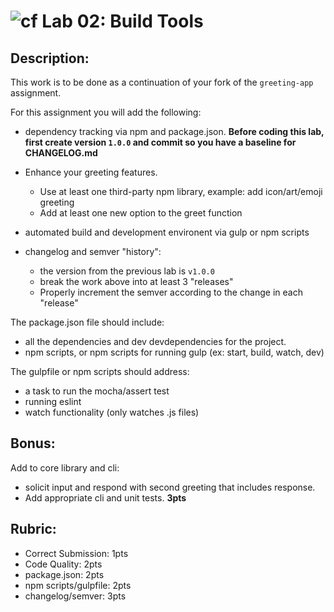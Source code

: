 ![cf](http://i.imgur.com/7v5ASc8.png)  Lab 02: Build Tools
===

## Description:

This work is to be done as a continuation of your fork of the `greeting-app` assignment.

For this assignment you will add the following:
  * dependency tracking via npm and package.json. 
  __Before coding this lab, first create version `1.0.0` and commit so you have a baseline for CHANGELOG.md__
  * Enhance your greeting features. 
    * Use at least one third-party npm library, example: add icon/art/emoji greeting
    * Add at least one new option to the greet function

  * automated build and development environent via gulp or npm scripts
  * changelog and semver "history":
    * the version from the previous lab is `v1.0.0`
    * break the work above into at least 3 "releases"
    * Properly increment the semver according to the change in each "release"

The package.json file should include:
  * all the dependencies and dev devdependencies for the project.
  * npm scripts, or npm scripts for running gulp (ex: start, build, watch, dev)

The gulpfile or npm scripts should address:
  * a task to run the mocha/assert test
  * running eslint
  * watch functionality (only watches .js files)

## Bonus:  
Add to core library and cli:
* solicit input and respond with second greeting that includes response.
* Add appropriate cli and unit tests. 
**3pts**

## Rubric:

* Correct Submission: 1pts
* Code Quality: 2pts
* package.json: 2pts
* npm scripts/gulpfile: 2pts
* changelog/semver: 3pts
